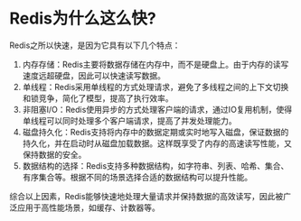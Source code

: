 # Redis为什么这么快?

Redis之所以快速，是因为它具有以下几个特点：

1. 内存存储：Redis主要将数据存储在内存中，而不是硬盘上。由于内存的读写速度远超硬盘，因此可以快速读写数据。
2. 单线程：Redis采用单线程的方式处理请求，避免了多线程之间的上下文切换和锁竞争，简化了模型，提高了执行效率。
3. 非阻塞I/O：Redis使用异步的方式处理客户端的请求，通过IO复用机制，使得单线程可以同时处理多个客户端请求，提高了并发处理能力。
4. 磁盘持久化：Redis支持将内存中的数据定期或实时地写入磁盘，保证数据的持久化，并在启动时从磁盘加载数据。这样既享受了内存的高速读写性能，又保持数据的安全。
5. 数据结构的选择：Redis支持多种数据结构，如字符串、列表、哈希、集合、有序集合等。根据不同的场景选择合适的数据结构可以提升性能。

综合以上因素，Redis能够快速地处理大量请求并保持数据的高效读写，因此被广泛应用于高性能场景，如缓存、计数器等。